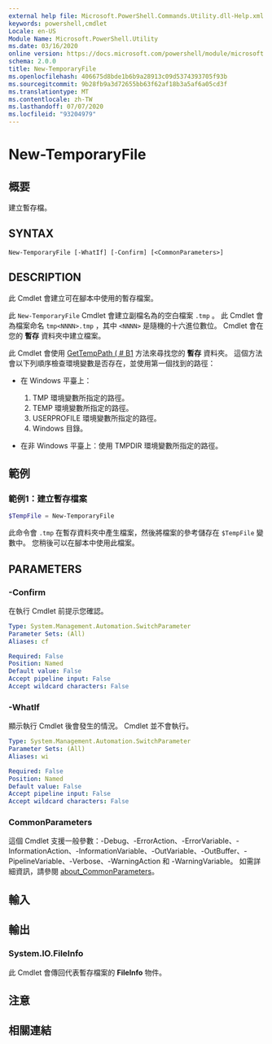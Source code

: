 ```yaml
---
external help file: Microsoft.PowerShell.Commands.Utility.dll-Help.xml
keywords: powershell,cmdlet
Locale: en-US
Module Name: Microsoft.PowerShell.Utility
ms.date: 03/16/2020
online version: https://docs.microsoft.com/powershell/module/microsoft.powershell.utility/new-temporaryfile?view=powershell-7.1&WT.mc_id=ps-gethelp
schema: 2.0.0
title: New-TemporaryFile
ms.openlocfilehash: 406675d8bde1b6b9a28913c09d5374393705f93b
ms.sourcegitcommit: 9b28fb9a3d72655bb63f62af18b3a5af6a05cd3f
ms.translationtype: MT
ms.contentlocale: zh-TW
ms.lasthandoff: 07/07/2020
ms.locfileid: "93204979"
---
```

# New-TemporaryFile

## 概要
建立暫存檔。

## SYNTAX

```
New-TemporaryFile [-WhatIf] [-Confirm] [<CommonParameters>]
```

## DESCRIPTION

此 Cmdlet 會建立可在腳本中使用的暫存檔案。

此 `New-TemporaryFile` Cmdlet 會建立副檔名為的空白檔案 `.tmp` 。
此 Cmdlet 會為檔案命名 `tmp<NNNN>.tmp` ，其中 `<NNNN>` 是隨機的十六進位數位。
Cmdlet 會在您的 **暫存** 資料夾中建立檔案。

此 Cmdlet 會使用 [GetTempPath ( # B1](/dotnet/api/system.io.path.gettemppath) 方法來尋找您的 **暫存** 資料夾。 這個方法會以下列順序檢查環境變數是否存在，並使用第一個找到的路徑：

- 在 Windows 平臺上：

  1. TMP 環境變數所指定的路徑。
  1. TEMP 環境變數所指定的路徑。
  1. USERPROFILE 環境變數所指定的路徑。
  1. Windows 目錄。

- 在非 Windows 平臺上：使用 TMPDIR 環境變數所指定的路徑。

## 範例

### 範例1：建立暫存檔案

```powershell
$TempFile = New-TemporaryFile
```

此命令會 `.tmp` 在暫存資料夾中產生檔案，然後將檔案的參考儲存在 `$TempFile` 變數中。 您稍後可以在腳本中使用此檔案。

## PARAMETERS

### -Confirm

在執行 Cmdlet 前提示您確認。

```yaml
Type: System.Management.Automation.SwitchParameter
Parameter Sets: (All)
Aliases: cf

Required: False
Position: Named
Default value: False
Accept pipeline input: False
Accept wildcard characters: False
```

### -WhatIf

顯示執行 Cmdlet 後會發生的情況。
Cmdlet 並不會執行。

```yaml
Type: System.Management.Automation.SwitchParameter
Parameter Sets: (All)
Aliases: wi

Required: False
Position: Named
Default value: False
Accept pipeline input: False
Accept wildcard characters: False
```

### CommonParameters

這個 Cmdlet 支援一般參數：-Debug、-ErrorAction、-ErrorVariable、-InformationAction、-InformationVariable、-OutVariable、-OutBuffer、-PipelineVariable、-Verbose、-WarningAction 和 -WarningVariable。 如需詳細資訊，請參閱 [about_CommonParameters](../Microsoft.PowerShell.Core/About/about_CommonParameters.md)。

## 輸入

## 輸出

### System.IO.FileInfo

此 Cmdlet 會傳回代表暫存檔案的 **FileInfo** 物件。

## 注意

## 相關連結

